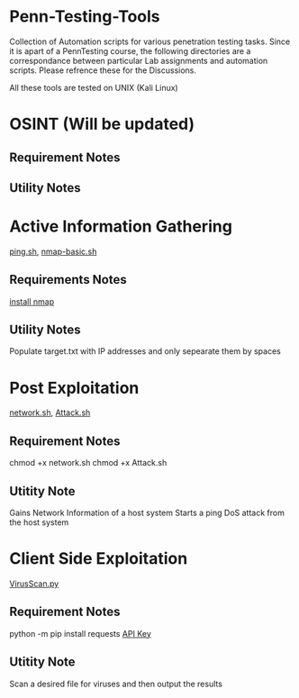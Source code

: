 # Penn-Testing-Tools
Collection of Automation scripts for various penetration testing tasks. Since it is apart of a PennTesting course, the following directories are a correspondance between particular Lab assignments and automation scripts. Please refrence these for the Discussions.

All these tools are tested on UNIX (Kali Linux) 

# OSINT (**Will be updated**)
## Requirement Notes
## Utility Notes

# Active Information Gathering

[ping.sh](https://github.com/tgangshar/Penn-Testing-Tools/blob/main/Bash%20Scripts/ping.sh), [nmap-basic.sh](https://github.com/tgangshar/Penn-Testing-Tools/blob/main/Bash%20Scripts/nmap-basic.sh)

## Requirements Notes
[install nmap](https://nmap.org/book/install.html)
## Utility Notes
Populate target.txt with IP addresses and only sepearate them by spaces

# Post Exploitation
[network.sh](https://github.com/tgangshar/Penn-Testing-Tools/blob/main/Bash%20Scripts/network.sh), [Attack.sh](https://github.com/tgangshar/Penn-Testing-Tools/blob/main/Bash%20Scripts/Attack.sh)
## Requirement Notes
chmod +x network.sh 
chmod +x Attack.sh
## Utitity Note
Gains Network Information of a host system
Starts a ping DoS attack from the host system

# Client Side Exploitation
[VirusScan.py](https://github.com/tgangshar/Penn-Testing-Tools/tree/main/Python%20Scripts/VirusScan.py)
## Requirement Notes
python -m pip install requests
[API Key](https://www.virustotal.com/gui/join-us)
## Utitity Note
Scan a desired file for viruses and then output the results